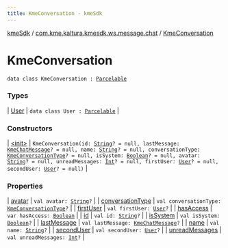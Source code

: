 ```yaml
---
title: KmeConversation - kmeSdk
---
```


[kmeSdk](../../index.html) / [com.kme.kaltura.kmesdk.ws.message.chat](../index.html) / [KmeConversation](./index.html)

# KmeConversation

`data class KmeConversation : `[`Parcelable`](https://developer.android.com/reference/android/os/Parcelable.html)

### Types

| [User](-user/index.html) | `data class User : `[`Parcelable`](https://developer.android.com/reference/android/os/Parcelable.html) |

### Constructors

| [&lt;init&gt;](-init-.html) | `KmeConversation(id: `[`String`](https://kotlinlang.org/api/latest/jvm/stdlib/kotlin/-string/index.html)`? = null, lastMessage: `[`KmeChatMessage`](../-kme-chat-message/index.html)`? = null, name: `[`String`](https://kotlinlang.org/api/latest/jvm/stdlib/kotlin/-string/index.html)`? = null, conversationType: `[`KmeConversationType`](../../com.kme.kaltura.kmesdk.ws.message.type/-kme-conversation-type/index.html)`? = null, isSystem: `[`Boolean`](https://kotlinlang.org/api/latest/jvm/stdlib/kotlin/-boolean/index.html)`? = null, avatar: `[`String`](https://kotlinlang.org/api/latest/jvm/stdlib/kotlin/-string/index.html)`? = null, unreadMessages: `[`Int`](https://kotlinlang.org/api/latest/jvm/stdlib/kotlin/-int/index.html)`? = null, firstUser: `[`User`](-user/index.html)`? = null, secondUser: `[`User`](-user/index.html)`? = null)` |

### Properties

| [avatar](avatar.html) | `val avatar: `[`String`](https://kotlinlang.org/api/latest/jvm/stdlib/kotlin/-string/index.html)`?` |
| [conversationType](conversation-type.html) | `val conversationType: `[`KmeConversationType`](../../com.kme.kaltura.kmesdk.ws.message.type/-kme-conversation-type/index.html)`?` |
| [firstUser](first-user.html) | `val firstUser: `[`User`](-user/index.html)`?` |
| [hasAccess](has-access.html) | `var hasAccess: `[`Boolean`](https://kotlinlang.org/api/latest/jvm/stdlib/kotlin/-boolean/index.html) |
| [id](id.html) | `val id: `[`String`](https://kotlinlang.org/api/latest/jvm/stdlib/kotlin/-string/index.html)`?` |
| [isSystem](is-system.html) | `val isSystem: `[`Boolean`](https://kotlinlang.org/api/latest/jvm/stdlib/kotlin/-boolean/index.html)`?` |
| [lastMessage](last-message.html) | `val lastMessage: `[`KmeChatMessage`](../-kme-chat-message/index.html)`?` |
| [name](name.html) | `val name: `[`String`](https://kotlinlang.org/api/latest/jvm/stdlib/kotlin/-string/index.html)`?` |
| [secondUser](second-user.html) | `val secondUser: `[`User`](-user/index.html)`?` |
| [unreadMessages](unread-messages.html) | `val unreadMessages: `[`Int`](https://kotlinlang.org/api/latest/jvm/stdlib/kotlin/-int/index.html)`?` |


